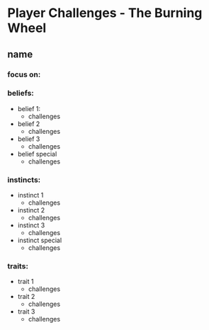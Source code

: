 # Player Challenges - The Burning Wheel
## name
### focus on: 
### beliefs:
- belief 1:
  - challenges
- belief 2
  - challenges
- belief 3
  - challenges
- belief special
  - challenges
### instincts:
- instinct 1
  - challenges
- instinct 2
  - challenges
- instinct 3
  - challenges
- instinct special
  - challenges
### traits:
- trait 1
  - challenges
- trait 2
  - challenges
- trait 3
  - challenges
